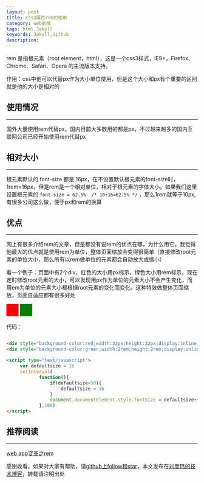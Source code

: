 ```yaml
---
layout: post
title: css3属性rem的使用
category: web前端
tags: html,Jekyll
keywords: Jekyll,Github
description:
---
```




rem 是指根元素（root element，html），这是一个css3样式，IE9+，Firefox、Chrome、Safari、Opera 的主流版本支持。

作用：css中他可以代替px作为大小单位使用，但是这个大小和px有个重要的区别就是他的大小是相对的

##   使用情况
---

国外大量使用rem代替px，国内目前大多数用的都是px，不过越来越多的国内互联网公司已经开始使用rem代替px

##  相对大小
---

根元素默认的 font-size 都是 16px，在不设置默认根元素的font-size时，1rem=16px，但是rem是一个相对单位，相对于根元素的字体大小。如果我们这里设置根元素的 ```` font-size = 62.5%  /* 10÷16=62.5% */ ```` ，那么1rem就等于10px,有很多公司这么做，便于px和rem的换算

##  优点
---

网上有很多介绍rem的文章，但是都没有说rem的优点在哪，为什么用它。我觉得他最大的优点就是使用rem为单位，整体页面缩放会变得很简单（直接修改root元素的单位大小，那么所有以rem做单位的元素都会自动放大或缩小）

看一个例子：页面中有2个div，红色的大小用px标示，绿色大小用rem标示，现在定时修改root元素的大小，可以发现用px作为单位的元素大小不会产生变化，而用em为单位的元素大小都根据root元素的变化而变化。这种特效做整体页面缩放，页面自适应都有很多好处



<div style="background-color:red;width:32px;height:32px;display:inline-block"></div>
<div style="background-color:green;width:2rem;height:2rem;display:inline-block"></div>

<script type="text/javascript">
     var defaultsize = 16
     setInterval(
            function(){
                if(defaultsize>50){
                    defaultsize = 16
                }
                document.documentElement.style.fontSize = defaultsize++ + "px"
            },100)
</script>


代码：

````html

<div style="background-color:red;width:32px;height:32px;display:inline-block"></div>
<div style="background-color:green;width:2rem;height:2rem;display:inline-block"></div>

<script type="text/javascript">
     var defaultsize = 16
     setInterval(
            function(){
                if(defaultsize>50){
                    defaultsize = 16
                }
                document.documentElement.style.fontSize = defaultsize++ + "px"
            },100)
</script>

````
##  推荐阅读
---

[web app变革之rem](http://isux.tencent.com/web-app-rem.html)

感谢收看，如果对大家有帮助，请[github上follow和star](https://github.com/coolnameismy)，本文发布在[刘彦玮的技术博客](http://liuyanwei.jumppo.com/)，转载请注明出处